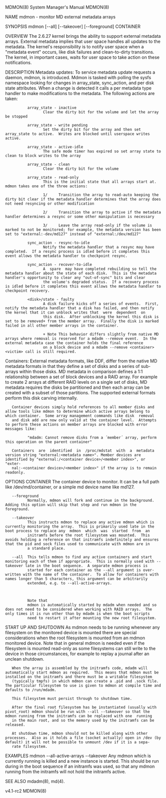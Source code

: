 MDMON(8)                                                                                   System Manager's Manual                                                                                   MDMON(8)



NAME
       mdmon - monitor MD external metadata arrays


SYNOPSIS
       mdmon [--all] [--takeover] [--foreground] CONTAINER


OVERVIEW
       The  2.6.27  kernel  brings the ability to support external metadata arrays.  External metadata implies that user space handles all updates to the metadata.  The kernel's responsibility is to notify
       user space when a "metadata event" occurs, like disk failures and clean-to-dirty transitions.  The kernel, in important cases, waits for user space to take action on these notifications.


DESCRIPTION
   Metadata updates:
       To service metadata update requests a daemon, mdmon, is introduced.  Mdmon is tasked with polling the sysfs namespace looking for changes in array_state, sync_action, and per disk state  attributes.
       When a change is detected it calls a per metadata type handler to make modifications to the metadata.  The following actions are taken:

              array_state - inactive
                     Clear the dirty bit for the volume and let the array be stopped

              array_state - write pending
                     Set the dirty bit for the array and then set array_state to active.  Writes are blocked until userspace writes active.

              array_state - active-idle
                     The safe mode timer has expired so set array state to clean to block writes to the array

              array_state - clean
                     Clear the dirty bit for the volume

              array_state - read-only
                     This is the initial state that all arrays start at.  mdmon takes one of the three actions:

                     1/     Transition the array to read-auto keeping the dirty bit clear if the metadata handler determines that the array does not need resyncing or other modification

                     2/     Transition the array to active if the metadata handler determines a resync or some other manipulation is necessary

                     3/     Leave the array read-only if the volume is marked to not be monitored; for example, the metadata version has been set to "external:-dev/md127" instead of "external:/dev/md127"

              sync_action - resync-to-idle
                     Notify the metadata handler that a resync may have completed.  If a resync process is idled before it completes this event allows the metadata handler to checkpoint resync.

              sync_action - recover-to-idle
                     A  spare  may have completed rebuilding so tell the metadata handler about the state of each disk.  This is the metadata handler's opportunity to clear any "out-of-sync" bits and clear
                     the volume's degraded status.  If a recovery process is idled before it completes this event allows the metadata handler to checkpoint recovery.

              <disk>/state - faulty
                     A disk failure kicks off a series of events.  First, notify the metadata handler that a disk has failed, and then notify the kernel that it can unblock writes that  were  dependent  on
                     this disk.  After unblocking the kernel this disk is set to be removed+ from the member array.  Finally the disk is marked failed in all other member arrays in the container.

                     + Note This behavior differs slightly from native MD arrays where removal is reserved for a mdadm --remove event.  In the external metadata case the container holds the final reference
                     on a block device and a mdadm --remove <container> <victim> call is still required.


   Containers:
       External metadata formats, like DDF, differ from the native MD metadata formats in that they define a set of disks and a series of sub-arrays within those disks.  MD metadata in comparison defines a
       1:1 relationship between a set of block devices and a RAID array.  For example to create 2 arrays at different RAID levels on a single set of disks, MD metadata requires the disks be partitioned and
       then each array can be created with a subset of those partitions.  The supported external formats perform this disk carving internally.

       Container devices simply hold references to all member disks and allow tools like mdmon to determine which active arrays belong to which container.  Some array management commands like disk  removal
       and disk add are now only valid at the container level.  Attempts to perform these actions on member arrays are blocked with error messages like:

              "mdadm: Cannot remove disks from a ´member´ array, perform this operation on the parent container"

       Containers  are  identified  in  /proc/mdstat  with  a  metadata version string "external:<metadata name>". Member devices are identified by "external:/<container device>/<member index>", or "exter‐
       nal:-<container device>/<member index>" if the array is to remain readonly.


OPTIONS
       CONTAINER
              The container device to monitor.  It can be a full path like /dev/md/container, or a simple md device name like md127.

       --foreground
              Normally, mdmon will fork and continue in the background.  Adding this option will skip that step and run mdmon in the foreground.

       --takeover
              This instructs mdmon to replace any active mdmon which is currently monitoring the array.  This is primarily used late in the boot process to replace any  mdmon  which  was  started  from  an
              initramfs before the root filesystem was mounted.  This avoids holding a reference on that initramfs indefinitely and ensures that the pid and sock files used to communicate with mdmon are in
              a standard place.

       --all  This tells mdmon to find any active containers and start monitoring each of them if appropriate.  This is normally used with --takeover late in the boot sequence.  A separate mdmon process is
              started for each container as the --all argument is over-written with the name of the container.  To allow for containers with names longer than 5 characters, this argument can be arbitrarily
              extended, e.g. to --all-active-arrays.



              Note that
              mdmon is automatically started by mdadm when needed and so does not need to be considered when working with RAID arrays.  The only times it is run other than by mdadm is when the boot scripts
              need to restart it after mounting the new root filesystem.


START UP AND SHUTDOWN
       As  mdmon  needs  to  be running whenever any filesystem on the monitored device is mounted there are special considerations when the root filesystem is mounted from an mdmon monitored device.  Note
       that in general mdmon is needed even if the filesystem is mounted read-only as some filesystems can still write to the device in those circumstances, for example to replay a journal after an unclean
       shutdown.

       When the array is assembled by the initramfs code, mdadm will automatically start mdmon as required.  This means that mdmon must be installed on the initramfs and there must be a writable filesystem
       (typically tmpfs) in which mdmon can create a .pid and .sock file.  The particular filesystem to use is given to mdmon at compile time and defaults to /run/mdadm.

       This filesystem must persist through to shutdown time.

       After the final root filesystem has be instantiated (usually with pivot_root) mdmon should be run with --all --takeover so that the mdmon running from the initramfs can be replaced with one  running
       in the main root, and so the memory used by the initramfs can be released.

       At shutdown time, mdmon should not be killed along with other processes.  Also as it holds a file (socket actually) open in /dev (by default) it will not be possible to unmount /dev if it is a sepa‐
       rate filesystem.


EXAMPLES
         mdmon --all-active-arrays --takeover
       Any mdmon which is currently running is killed and a new instance is started.  This should be run during in the boot sequence if an initramfs was used, so that any mdmon running from  the  initramfs
       will not hold the initramfs active.

SEE ALSO
       mdadm(8), md(4).



v4.1-rc2                                                                                                                                                                                             MDMON(8)
